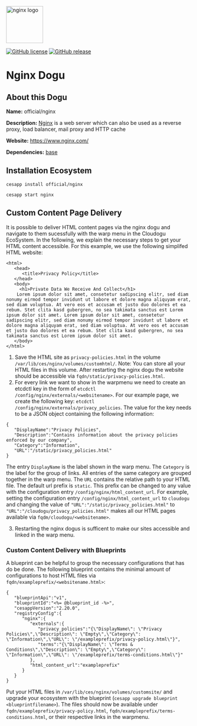 <img src="https://upload.wikimedia.org/wikipedia/commons/thumb/c/c5/Nginx_logo.svg/1280px-Nginx_logo.svg.png" alt="nginx logo" height="100px">


[![GitHub license](https://img.shields.io/github/license/cloudogu/nginx.svg)](https://github.com/cloudogu/nginx/blob/master/LICENSE)
[![GitHub release](https://img.shields.io/github/release/cloudogu/nginx.svg)](https://github.com/cloudogu/nginx/releases)

# Nginx Dogu

## About this Dogu

**Name:** official/nginx

**Description:** [Nginx](https://en.wikipedia.org/wiki/Nginx)  is a web server which can also be used as a reverse proxy, load balancer, mail proxy and HTTP cache

**Website:** https://www.nginx.com/

**Dependencies:** [base](https://github.com/cloudogu/base)

## Installation Ecosystem
```
cesapp install official/nginx

cesapp start nginx
```

## Custom Content Page Delivery
It is possible to deliver HTML content pages via the nginx dogu and navigate to them sucessfully with the warp menu in the Cloudogu EcoSystem. In the following, we explain the necessary steps to get your HTML content accessible. For this example, we use the following simplifed HTML website:
```
<html>
   <head>
      <title>Privacy Policy</title>
   </head>
   <body>
     <h1>Private Data We Receive And Collect</h1>
    Lorem ipsum dolor sit amet, consetetur sadipscing elitr, sed diam nonumy eirmod tempor invidunt ut labore et dolore magna aliquyam erat, sed diam voluptua. At vero eos et accusam et justo duo dolores et ea rebum. Stet clita kasd gubergren, no sea takimata sanctus est Lorem ipsum dolor sit amet. Lorem ipsum dolor sit amet, consetetur sadipscing elitr, sed diam nonumy eirmod tempor invidunt ut labore et dolore magna aliquyam erat, sed diam voluptua. At vero eos et accusam et justo duo dolores et ea rebum. Stet clita kasd gubergren, no sea takimata sanctus est Lorem ipsum dolor sit amet.
   </body>
</html>
```
1) Save the HTML site as `privacy-policies.html` in the volume `/var/lib/ces/nginx/volumes/customhtml/`. Note: You can store all your HTML files in this volume. After restarting the nginx dogu the website should be accessible via `fqdn/static/privacy-policies.html`.
2) For every link we want to show in the warpmenu we need to create an etcdctl key in the form of `etcdctl /config/nginx/externals/<websitename>`. For our example page, we create the following key: `etcdctl /config/nginx/externals/privacy_policies`. The value for the key needs to be a JSON object containing the following information:
```
{
   "DisplayName":"Privacy Policies", 
   "Description":"Contains information about the privacy policies enforced by our company",
   "Category":"Information",
   "URL":"/static/privacy_policies.html"
}
```
The entry `DisplayName` is the label shown in the warp menu. The `Category` is the label for the group of links. All entries of the same category are grouped together in the warp menu. The `URL` contains the relative path to your HTML file. The default url prefix is `static`. This prefix can be changed to any value with the configuration entry `/config/nginx/html_content_url`. For example, setting the configuration entry `/config/nginx/html_content_url` to `cloudogu` and changing the value of `"URL":"/static/privacy_policies.html"` to `"URL":"/cloudogu/privacy_policies.html"` makes all our HTML pages available via `fqdm/cloudogu/<websitename>`.

3) Restarting the nginx dogus is sufficent to make our sites accessible and linked in the warp menu.

### Custom Content Delivery with Blueprints
A blueprint can be helpful to group the necessary configurations that has do be done. The following blueprint contains the minimal amount of configurations to host HTML files via `fqdn/exampleprefix/<websitename.html>`:
```
{
   "blueprintApi":"v1",
   "blueprintId":"<%= @blueprint_id -%>",
   "cesappVersion":"2.20.0",
   "registryConfig":{
      "nginx":{
         "externals":{
            "privacy_policies":"{\"DisplayName\": \"Privacy Policies\",\"Description\": \"Empty\",\"Category\": \"Information\",\"URL\": \"/exampleprefix/privacy-policy.html\"}",
            "terms":"{\"DisplayName\": \"Terms & Conditions\",\"Description\": \"Empty\",\"Category\": \"Information\",\"URL\": \"/exampleprefix/terms-conditions.html\"}"
         },
         "html_content_url":"exampleprefix"
      }
   }
}
```
Put your HTML files in `/var/lib/ces/nginx/volumes/customsite/` and upgrade your ecosystem with the blueprint (`cesapp upgrade blueprint <blueprintfilename>`). The files should now be available under `fqdn/exampleprefix/privacy-policy.html`,  `fqdn/exampleprefix/terms-conditions.html`, or their respective links in the warpmenu.
